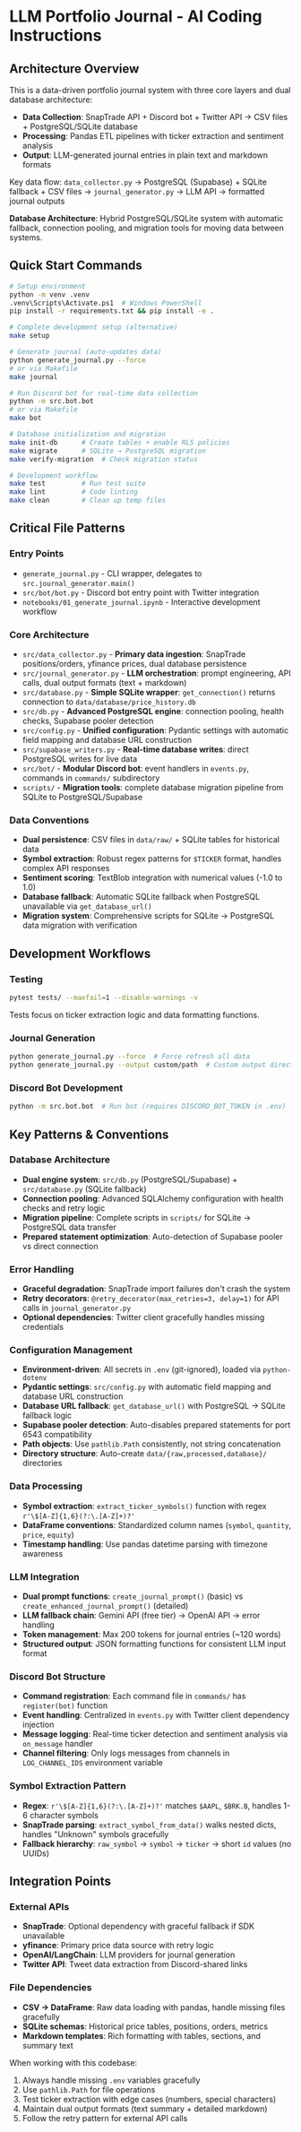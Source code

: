 # LLM Portfolio Journal - AI Coding Instructions

## Architecture Overview

This is a data-driven portfolio journal system with three core layers and dual database architecture:
- **Data Collection**: SnapTrade API + Discord bot + Twitter API → CSV files + PostgreSQL/SQLite database
- **Processing**: Pandas ETL pipelines with ticker extraction and sentiment analysis
- **Output**: LLM-generated journal entries in plain text and markdown formats

Key data flow: `data_collector.py` → PostgreSQL (Supabase) + SQLite fallback + CSV files → `journal_generator.py` → LLM API → formatted journal outputs

**Database Architecture**: Hybrid PostgreSQL/SQLite system with automatic fallback, connection pooling, and migration tools for moving data between systems.

## Quick Start Commands

```bash
# Setup environment
python -m venv .venv
.venv\Scripts\Activate.ps1  # Windows PowerShell
pip install -r requirements.txt && pip install -e .

# Complete development setup (alternative)
make setup

# Generate journal (auto-updates data)
python generate_journal.py --force
# or via Makefile
make journal

# Run Discord bot for real-time data collection
python -m src.bot.bot
# or via Makefile
make bot

# Database initialization and migration
make init-db      # Create tables + enable RLS policies
make migrate      # SQLite → PostgreSQL migration
make verify-migration  # Check migration status

# Development workflow
make test         # Run test suite
make lint         # Code linting
make clean        # Clean up temp files
```

## Critical File Patterns

### Entry Points
- `generate_journal.py` - CLI wrapper, delegates to `src.journal_generator.main()`
- `src/bot/bot.py` - Discord bot entry point with Twitter integration
- `notebooks/01_generate_journal.ipynb` - Interactive development workflow

### Core Architecture
- `src/data_collector.py` - **Primary data ingestion**: SnapTrade positions/orders, yfinance prices, dual database persistence
- `src/journal_generator.py` - **LLM orchestration**: prompt engineering, API calls, dual output formats (text + markdown)
- `src/database.py` - **Simple SQLite wrapper**: `get_connection()` returns connection to `data/database/price_history.db`
- `src/db.py` - **Advanced PostgreSQL engine**: connection pooling, health checks, Supabase pooler detection
- `src/config.py` - **Unified configuration**: Pydantic settings with automatic field mapping and database URL construction
- `src/supabase_writers.py` - **Real-time database writes**: direct PostgreSQL writes for live data
- `src/bot/` - **Modular Discord bot**: event handlers in `events.py`, commands in `commands/` subdirectory
- `scripts/` - **Migration tools**: complete database migration pipeline from SQLite to PostgreSQL/Supabase

### Data Conventions
- **Dual persistence**: CSV files in `data/raw/` + SQLite tables for historical data
- **Symbol extraction**: Robust regex patterns for `$TICKER` format, handles complex API responses
- **Sentiment scoring**: TextBlob integration with numerical values (-1.0 to 1.0)
- **Database fallback**: Automatic SQLite fallback when PostgreSQL unavailable via `get_database_url()`
- **Migration system**: Comprehensive scripts for SQLite → PostgreSQL data migration with verification

## Development Workflows

### Testing
```bash
pytest tests/ --maxfail=1 --disable-warnings -v
```
Tests focus on ticker extraction logic and data formatting functions.

### Journal Generation
```bash
python generate_journal.py --force  # Force refresh all data
python generate_journal.py --output custom/path  # Custom output directory
```

### Discord Bot Development
```bash
python -m src.bot.bot  # Run bot (requires DISCORD_BOT_TOKEN in .env)
```

## Key Patterns & Conventions

### Database Architecture
- **Dual engine system**: `src/db.py` (PostgreSQL/Supabase) + `src/database.py` (SQLite fallback)
- **Connection pooling**: Advanced SQLAlchemy configuration with health checks and retry logic
- **Migration pipeline**: Complete scripts in `scripts/` for SQLite → PostgreSQL data transfer
- **Prepared statement optimization**: Auto-detection of Supabase pooler vs direct connection

### Error Handling
- **Graceful degradation**: SnapTrade import failures don't crash the system
- **Retry decorators**: `@retry_decorator(max_retries=3, delay=1)` for API calls in `journal_generator.py`
- **Optional dependencies**: Twitter client gracefully handles missing credentials

### Configuration Management
- **Environment-driven**: All secrets in `.env` (git-ignored), loaded via `python-dotenv`
- **Pydantic settings**: `src/config.py` with automatic field mapping and database URL construction
- **Database URL fallback**: `get_database_url()` with PostgreSQL → SQLite fallback logic
- **Supabase pooler detection**: Auto-disables prepared statements for port 6543 compatibility
- **Path objects**: Use `pathlib.Path` consistently, not string concatenation
- **Directory structure**: Auto-create `data/{raw,processed,database}/` directories

### Data Processing
- **Symbol extraction**: `extract_ticker_symbols()` function with regex `r'\$[A-Z]{1,6}(?:\.[A-Z]+)?'`
- **DataFrame conventions**: Standardized column names (`symbol`, `quantity`, `price`, `equity`)
- **Timestamp handling**: Use pandas datetime parsing with timezone awareness

### LLM Integration
- **Dual prompt functions**: `create_journal_prompt()` (basic) vs `create_enhanced_journal_prompt()` (detailed)
- **LLM fallback chain**: Gemini API (free tier) → OpenAI API → error handling
- **Token management**: Max 200 tokens for journal entries (~120 words)
- **Structured output**: JSON formatting functions for consistent LLM input format

### Discord Bot Structure
- **Command registration**: Each command file in `commands/` has `register(bot)` function
- **Event handling**: Centralized in `events.py` with Twitter client dependency injection
- **Message logging**: Real-time ticker detection and sentiment analysis via `on_message` handler
- **Channel filtering**: Only logs messages from channels in `LOG_CHANNEL_IDS` environment variable

### Symbol Extraction Pattern
- **Regex**: `r'\$[A-Z]{1,6}(?:\.[A-Z]+)?'` matches `$AAPL`, `$BRK.B`, handles 1-6 character symbols
- **SnapTrade parsing**: `extract_symbol_from_data()` walks nested dicts, handles "Unknown" symbols gracefully
- **Fallback hierarchy**: `raw_symbol` → `symbol` → `ticker` → short `id` values (no UUIDs)

## Integration Points

### External APIs
- **SnapTrade**: Optional dependency with graceful fallback if SDK unavailable
- **yfinance**: Primary price data source with retry logic
- **OpenAI/LangChain**: LLM providers for journal generation
- **Twitter API**: Tweet data extraction from Discord-shared links

### File Dependencies
- **CSV → DataFrame**: Raw data loading with pandas, handle missing files gracefully
- **SQLite schemas**: Historical price tables, positions, orders, metrics
- **Markdown templates**: Rich formatting with tables, sections, and summary text

When working with this codebase:
1. Always handle missing `.env` variables gracefully
2. Use `pathlib.Path` for file operations
3. Test ticker extraction with edge cases (numbers, special characters)
4. Maintain dual output formats (text summary + detailed markdown)
5. Follow the retry pattern for external API calls
